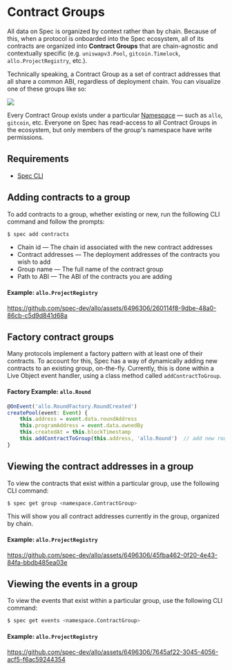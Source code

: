 # Contract Groups

All data on Spec is organized by context rather than by chain. Because of this, when a protocol is onboarded into the Spec ecosystem, all of its contracts are organized into <b>Contract Groups</b> that are chain-agnostic and contextually specific (e.g. `uniswapv3.Pool`, `gitcoin.Timelock`, `allo.ProjectRegistry`, etc.).

Technically speaking, a Contract Group as a set of contract addresses that all share a common ABI, regardless of deployment chain. You can visualize one of these groups like so:

![](https://dbjzhg7yxqn0y.cloudfront.net/cg.png)

Every Contract Group exists under a particular [Namespace](./Writing-Live-Objects.md#namespaces) — such as `allo`, `gitcoin`, etc. Everyone on Spec has read-access to all Contract Groups in the ecosystem, but only members of the group's namespace have write permissions.

## Requirements

* [Spec CLI](./CLI-Setup.md)

## Adding contracts to a group

To add contracts to a group, whether existing or new, run the following CLI command and follow the prompts:

```bash
$ spec add contracts
```

* Chain id — The chain id associated with the new contract addresses
* Contract addresses — The deployment addresses of the contracts you wish to add
* Group name — The full name of the contract group
* Path to ABI — The ABI of the contracts you are adding

#### Example: `allo.ProjectRegistry`

https://github.com/spec-dev/allo/assets/6496306/260114f8-9dbe-48a0-86cb-c5d9d841d68a

## Factory contract groups

Many protocols implement a factory pattern with at least one of their contracts. To account for this, Spec has a way of dynamically adding new contracts to an existing group, on-the-fly. Currently, this is done within a Live Object event handler, using a class method called `addContractToGroup`.

#### Factory Example: `allo.Round`

```typescript
@OnEvent('allo.RoundFactory.RoundCreated')
createPool(event: Event) {
    this.address = event.data.roundAddress
    this.programAddress = event.data.ownedBy
    this.createdAt = this.blockTimestamp
    this.addContractToGroup(this.address, 'allo.Round')  // add new round address to existing contract group
}
```

## Viewing the contract addresses in a group

To view the contracts that exist within a particular group, use the following CLI command:

```bash
$ spec get group <namespace.ContractGroup>
```

This will show you all contract addresses currently in the group, organized by chain.

#### Example: `allo.ProjectRegistry`

https://github.com/spec-dev/allo/assets/6496306/45fba462-0f20-4e43-84fa-bbdb485ea03e

## Viewing the events in a group

To view the events that exist within a particular group, use the following CLI command:

```bash
$ spec get events <namespace.ContractGroup>
```

#### Example: `allo.ProjectRegistry`

https://github.com/spec-dev/allo/assets/6496306/7645af22-3045-4056-acf5-f6ac59244354

